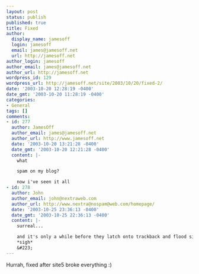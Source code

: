 ```yaml
---
layout: post
status: publish
published: true
title: Fixed
author:
  display_name: jamesoff
  login: jamesoff
  email: james@jamesoff.net
  url: http://jamesoff.net
author_login: jamesoff
author_email: james@jamesoff.net
author_url: http://jamesoff.net
wordpress_id: 129
wordpress_url: http://jamesoff.net/site/2003/10/20/fixed-2/
date: '2003-10-20 12:28:19 -0400'
date_gmt: '2003-10-20 11:28:19 -0400'
categories:
- General
tags: []
comments:
- id: 277
  author: JamesOff
  author_email: james@jamesoff.net
  author_url: http://www.jamesoff.net
  date: '2003-10-20 13:21:28 -0400'
  date_gmt: '2003-10-20 12:21:28 -0400'
  content: |-
    what

    spam on my blog?

    now i've seen it all
- id: 278
  author: John
  author_email: john@nextraweb.com
  author_url: http://www.nextra@nospam@web.com/homepage/
  date: '2003-10-25 23:36:13 -0400'
  date_gmt: '2003-10-25 22:36:13 -0400'
  content: |-
    surreal...

    and it's only a while before they latch onto trackback and flood sites to buggery
    *sigh*
    &#223;
---
```

<p>Hurrah, fixed after site5 broke everything :)</p>
